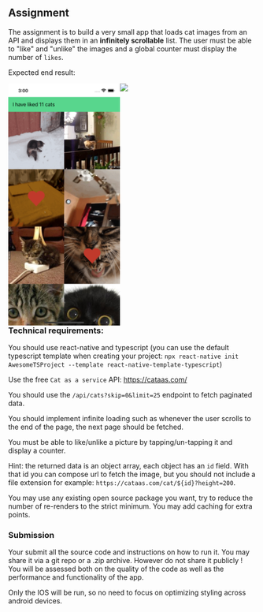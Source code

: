 ## Assignment

The assignment is to build a very small app that loads cat images from an API and displays them in an **infinitely scrollable** list. The user must be able to "like" and "unlike" the images and a global counter must display the number of `likes`.

Expected end result:

<img align="left" src="docs/screenshot.png" style="width: 45%" />
<img src="docs/recording.gif" style="width: 45%"  />
<div style="clear: both;"/>


### Technical requirements:

You should use react-native and typescript (you can use the default typescript template when creating your project: `npx react-native init AwesomeTSProject --template react-native-template-typescript`)

Use the free `Cat as a service` API: https://cataas.com/

You should use the `/api/cats?skip=0&limit=25` endpoint to fetch paginated data.

You should implement infinite loading such as whenever the user scrolls to the end of the page, the next page should be fetched.

You must be able to like/unlike  a picture by tapping/un-tapping it and display a counter.

Hint: the returned data is an object array, each object has an `id` field. With that id you can compose url to fetch the image, but you should not include a file extension for example: `https://cataas.com/cat/${id}?height=200`.

You may use any existing open source package you want, try to reduce the number of re-renders to the strict minimum. You may add caching for extra points.

### Submission
Your submit all the source code and instructions on how to run it. You may share it via a git repo or a .zip archive. However do not share it publicly ! You will be assessed both on the quality of the code as well as the performance and functionality of the app. 

Only the IOS will be run, so no need to focus on optimizing styling across android devices.